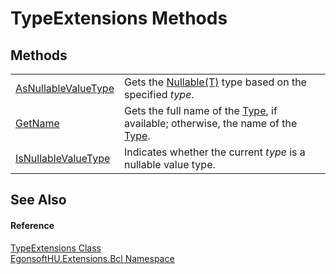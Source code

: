 # TypeExtensions Methods




## Methods
<table>
<tr>
<td><a href="M_EgonsoftHU_Extensions_Bcl_TypeExtensions_AsNullableValueType.md">AsNullableValueType</a></td>
<td>Gets the <a href="https://learn.microsoft.com/dotnet/api/system.nullable-1" target="_blank" rel="noopener noreferrer">Nullable(T)</a> type based on the specified <em>type</em>.</td></tr>
<tr>
<td><a href="M_EgonsoftHU_Extensions_Bcl_TypeExtensions_GetName.md">GetName</a></td>
<td>Gets the full name of the <a href="https://learn.microsoft.com/dotnet/api/system.type" target="_blank" rel="noopener noreferrer">Type</a>, if available; otherwise, the name of the <a href="https://learn.microsoft.com/dotnet/api/system.type" target="_blank" rel="noopener noreferrer">Type</a>.</td></tr>
<tr>
<td><a href="M_EgonsoftHU_Extensions_Bcl_TypeExtensions_IsNullableValueType.md">IsNullableValueType</a></td>
<td>Indicates whether the current <em>type</em> is a nullable value type.</td></tr>
</table>

## See Also


#### Reference
<a href="T_EgonsoftHU_Extensions_Bcl_TypeExtensions.md">TypeExtensions Class</a>  
<a href="N_EgonsoftHU_Extensions_Bcl.md">EgonsoftHU.Extensions.Bcl Namespace</a>  
